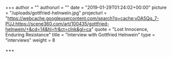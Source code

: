 +++
author = ""
authorurl = ""
date = "2019-01-29T01:24:02+00:00"
picture = "/uploads/gottfried-helnwein.jpg"
projecturl = "https://webcache.googleusercontent.com/search?q=cache:yDA5Qq_7-PUJ:https://scene360.com/art/100435/gottfried-helnwein/+&cd=14&hl=fr&ct=clnk&gl=ca"
quote = "Lost Innocence, Enduring Resistance"
title = "Interview with Gottfried Helnwein"
type = "interviews"
weight = 8

+++
